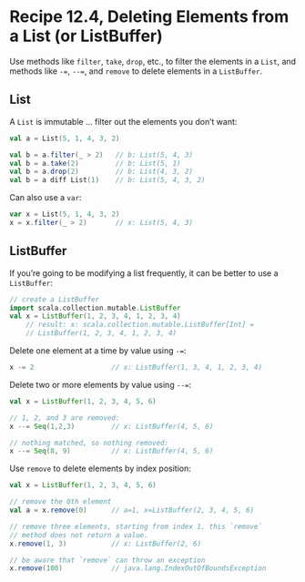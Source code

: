 # Recipe 12.4, Deleting Elements from a List (or ListBuffer)


Use methods like `filter`, `take`, `drop`, etc., to filter the elements in a `List`, and methods like `-=`, `--=`, and `remove` to delete elements in a `ListBuffer`.


## List

A `List` is immutable ... filter out the elements you don’t want:

```scala
val a = List(5, 1, 4, 3, 2)

val b = a.filter(_ > 2)   // b: List(5, 4, 3)
val b = a.take(2)         // b: List(5, 1)
val b = a.drop(2)         // b: List(4, 3, 2)
val b = a diff List(1)    // b: List(5, 4, 3, 2)
```

Can also use a `var`:

```scala
var x = List(5, 1, 4, 3, 2)
x = x.filter(_ > 2)       // x: List(5, 4, 3)
```


## ListBuffer

If you’re going to be modifying a list frequently, it can be better to use a `ListBuffer`:

```scala
// create a ListBuffer
import scala.collection.mutable.ListBuffer
val x = ListBuffer(1, 2, 3, 4, 1, 2, 3, 4)
    // result: x: scala.collection.mutable.ListBuffer[Int] = 
    // ListBuffer(1, 2, 3, 4, 1, 2, 3, 4)
```

Delete one element at a time by value using `-=`:

```scala
x -= 2                   // x: ListBuffer(1, 3, 4, 1, 2, 3, 4)
```

Delete two or more elements by value using `--=`:

```scala
val x = ListBuffer(1, 2, 3, 4, 5, 6)

// 1, 2, and 3 are removed:
x --= Seq(1,2,3)         // x: ListBuffer(4, 5, 6)

// nothing matched, so nothing removed:
x --= Seq(8, 9)          // x: ListBuffer(4, 5, 6)
```

Use `remove` to delete elements by index position:

```scala
val x = ListBuffer(1, 2, 3, 4, 5, 6)

// remove the 0th element
val a = x.remove(0)      // a=1, x=ListBuffer(2, 3, 4, 5, 6)

// remove three elements, starting from index 1. this `remove`
// method does not return a value.
x.remove(1, 3)           // x: ListBuffer(2, 6)

// be aware that `remove` can throw an exception
x.remove(100)            // java.lang.IndexOutOfBoundsException
```



